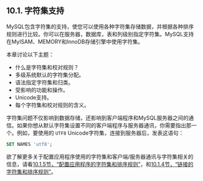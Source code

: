 ## 10.1. 字符集支持

MySQL包含字符集的支持，使您可以使用各种字符集存储数据，并根据各种排序规则进行比较。你可以在服务器，数据库，表和列级别指定字符集。MySQL支持在MyISAM、MEMORY和InnoDB存储引擎中使用字符集。

本章讨论以下主题：

* 什么是字符集和校对规则？
* 多级系统默认的字符集分配。
* 语法指定字符集和归类。
* 受影响的功能和操作。
* Unicode支持。
* 每个字符集和校对规则的含义。

字符集问题不仅影响到数据存储，还影响到客户端程序和MySQL服务器之间的通信。如果你想从默认字符集设置不同的客户端程序与服务器通讯，你需要指出那一个。例如，要使用的 `UTF8` Unicode字符集，连接到服务器后，发表这语句：

```sql
SET NAMES 'utf8';
```

欲了解更多关于配置应用程序使用的字符集和客户端/服务器通讯与字符集相关的信息，请看[10.1.5节，“配置应用程序的字符集和排序规则”](./10.1.05_Configuring_the_Character_Set_and_Collation_for_Applications.md)，和[10.1.4节，“链接的字符集和排序规则”](./10.1.04_Connection_Character_Sets_and_Collations.md)。